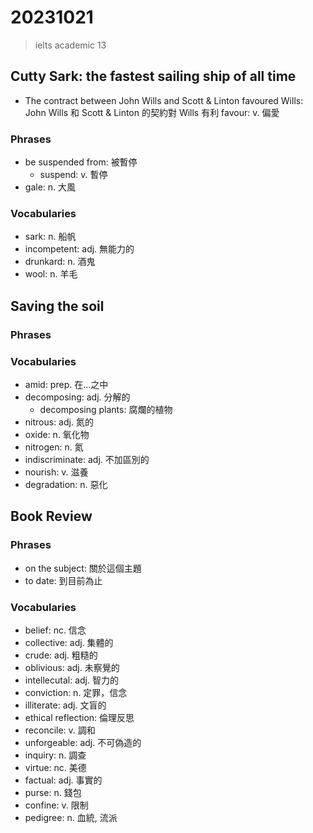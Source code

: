 # 20231021

> ielts academic 13

## Cutty Sark: the fastest sailing ship of all time

- The contract between John Wills and Scott & Linton favoured Wills: John Wills 和 Scott & Linton 的契約對 Wills 有利
  favour: v. 偏愛

### Phrases

- be suspended from: 被暫停
  - suspend: v. 暫停
- gale: n. 大風

### Vocabularies

- sark: n. 船帆
- incompetent: adj. 無能力的
- drunkard: n. 酒鬼
- wool: n. 羊毛

## Saving the soil

### Phrases

### Vocabularies

- amid: prep. 在...之中
- decomposing: adj. 分解的
  - decomposing plants: 腐爛的植物
- nitrous: adj. 氮的
- oxide: n. 氧化物
- nitrogen: n. 氮
- indiscriminate: adj. 不加區別的
- nourish: v. 滋養
- degradation: n. 惡化

## Book Review

### Phrases

- on the subject: 關於這個主題
- to date: 到目前為止

### Vocabularies

- belief: nc. 信念
- collective: adj. 集體的
- crude: adj. 粗糙的
- oblivious: adj. 未察覺的
- intellecutal: adj. 智力的
- conviction: n. 定罪，信念
- illiterate: adj. 文盲的
- ethical reflection: 倫理反思
- reconcile: v. 調和
- unforgeable: adj. 不可偽造的
- inquiry: n. 調查
- virtue: nc. 美德
- factual: adj. 事實的
- purse: n. 錢包
- confine: v. 限制
- pedigree: n. 血統, 流派